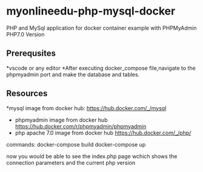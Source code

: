 # myonlineedu-php-mysql-docker
PHP and MySql application for docker container example with PHPMyAdmin
PHP7.0 Version
## Prerequsites
*vscode or any editor
*After executing docker_compose file,navigate to the phpmyadmin port and make the database and tables.

## Resources


*mysql image from docker hub:
https://hub.docker.com/_/mysql
* phpmyadmin image from docker hub 
https://hub.docker.com/r/phpmyadmin/phpmyadmin
* php apache 7.0 image from docker hub
https://hub.docker.com/_/php/

commands:
docker-compose build
docker-compose up

now you would be able to see the index.php page wchich shows the connection parameters and the current php version
